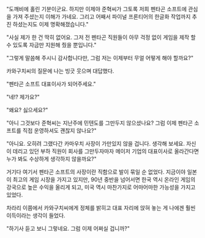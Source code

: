 "도깨비에 홀린 기분이군요. 하지만 이제야 준혁씨가 그토록 저희 펜타곤 소프트에 관심을 가져 주셨는지 이해가 가네요. 그리고 어째서 파이널 프론티어의 한글화 작업까지 추진 하셨는지도 이제 명확해졌습니다."

"사실 제가 한 건 딱히 없어요. 그저 전 펜타곤 직원들이 아무 걱정 없이 게임을 제작 할 수 있도록 자금만 지원해 줬을 뿐입니다."

"그렇게 말씀해 주시니 감사합니다만, 그럼 저는 이제부터 무얼 어떻게 해야 할까요?"

카와구치씨의 질문에 나는 빙긋 웃으며 대답했다.

"펜타곤 소프트 대표이사가 되어주세요."

"네!? 제가요?"

"왜요? 싫으세요?"

"아니 그것보다 준혁씨는 지난주에 민텐도를 그만두지 않으셨나요? 그럼 이제 펜타곤 소프트를 직접 운영하셔도 괜찮지 않나요?"

"아니요. 오히려 그랬다간 카마우치 사장이 가만있지 않을 겁니다. 생각해 보세요. 자신이 데리고 있던 부하 직원이 회사를 그만두자마자 메이저 기업의 대표이사로 올라간다면 누가 봐도 수상하게 생각하지 않을까요?"

거기다 여기서 펜타곤 소프트의 사장이란 직함으로 발이 묶일 순 없었다. 지금이야 일본이 최고의 게임 시장을 가지고 있지만, 90년 중반을 넘어서면 한국 역시 온라인 게임의 강국으로 높은 수익을 올리게 되고, 미국 역시 마찬가지로 어마어마한 가능성을 가지고 있었다.

차라리 이쯤에서 카와구치씨에게 정체를 밝히고 대표 자리에 앉혀 놓는 게 나에겐 훨씬 이득이라는 생각이 들었다. 

"하기사 듣고 보니 그렇네요. 그럼 이제 어쩌실 겁니까?"